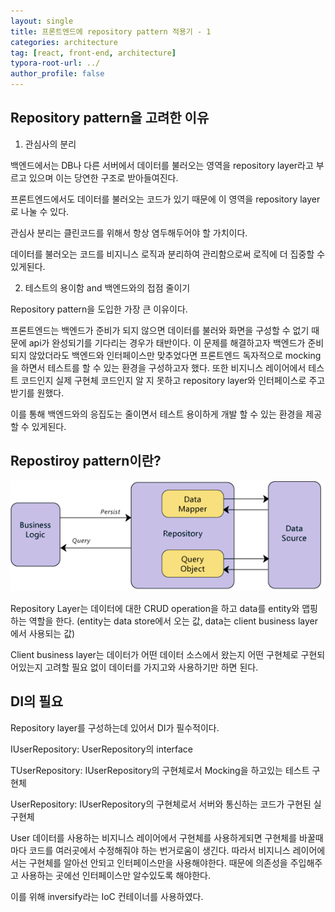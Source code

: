 ```yaml
---
layout: single
title: 프론트엔드에 repository pattern 적용기 - 1
categories: architecture
tag: [react, front-end, architecture]
typora-root-url: ../
author_profile: false
---
```


## Repository pattern을 고려한 이유

1. 관심사의 분리

백엔드에서는 DB나 다른 서버에서 데이터를 불러오는 영역을 repository layer라고 부르고 있으며 이는 당연한 구조로 받아들여진다.

프론트엔드에서도 데이터를 불러오는 코드가 있기 때문에 이 영역을 repository layer로 나눌 수 있다.

관심사 분리는 클린코드를 위해서 항상 염두해두어야 할 가치이다.

데이터를 불러오는 코드를 비지니스 로직과 분리하여 관리함으로써 로직에 더 집중할 수 있게된다.

2. 테스트의 용이함 and 백엔드와의 접점 줄이기

Repository pattern을 도입한 가장 큰 이유이다.

프론트엔드는 백엔드가 준비가 되지 않으면 데이터를 불러와 화면을 구성할 수 없기 때문에 api가 완성되기를 기다리는 경우가 태반이다. 이 문제를 해결하고자 백엔드가 준비 되지 않았더라도 백엔드와 인터페이스만 맞추었다면 프론트엔드 독자적으로 mocking을 하면서 테스트를 할 수 있는 환경을 구성하고자 했다. 또한 비지니스 레이어에서 테스트 코드인지 실제 구현체 코드인지 알 지 못하고 repository layer와 인터페이스로 주고 받기를 원했다.

이를 통해 백엔드와의 응집도는 줄이면서 테스트 용이하게 개발 할 수 있는 환경을 제공할 수 있게된다.

## Repostiroy pattern이란?

![repository-pattern](/images2023-11-08-front-end-repository-pattern-1/repository-pattern.png)

Repository Layer는 데이터에 대한 CRUD operation을 하고 data를 entity와 맵핑하는 역할을 한다. (entity는 data store에서 오는 값, data는 client business layer에서 사용되는 값)

Client business layer는 데이터가 어떤 데이터 소스에서 왔는지 어떤 구현체로 구현되어있는지 고려할 필요 없이 데이터를 가지고와 사용하기만 하면 된다.

## DI의 필요

Repository layer를 구성하는데 있어서 DI가 필수적이다.

IUserRepository: UserRepository의 interface

TUserRepository: IUserRepository의 구현체로서 Mocking을 하고있는 테스트 구현체

UserRepository: IUserRepository의 구현체로서 서버와 통신하는 코드가 구현된 실 구현체

User 데이터를 사용하는 비지니스 레이어에서 구현체를 사용하게되면 구현체를 바꿀때마다 코드를 여러곳에서 수정해줘야 하는 번거로움이 생긴다. 따라서 비지니스 레이어에서는 구현체를 알아선 안되고 인터페이스만을 사용해야한다. 때문에 의존성을 주입해주고 사용하는 곳에선 인터페이스만 알수있도록 해야한다.

이를 위해 inversify라는 IoC 컨테이너를 사용하였다.
